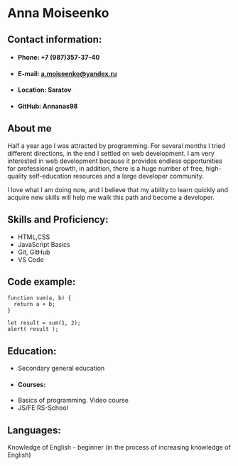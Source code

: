 # Anna Moiseenko
## Contact information:
* #### Phone: +7 (987)357-37-40
* #### E-mail: a.moiseenko@yandex.ru
* #### Location: Saratov
* #### GitHub: Annanas98
## About me
Half a year ago I was attracted by programming. For several months I tried different directions, in the end I settled on web development. I am very interested in web development because it provides endless opportunities for professional growth,
in addition, there is a huge number of free, high-quality self-education resources and a large developer community. 

I love what I am doing now, and I believe that my ability to learn quickly and acquire new skills will help me walk this path and become a developer.
## Skills and Proficiency:
* HTML,CSS
* JavaScript Basics
* Git, GitHub
* VS Code
## Code example:
```
function sum(a, b) {
  return a + b;
}

let result = sum(1, 2);
alert( result );
```
## Education:
* Secondary general education
* #### Courses:
* Basics of programming. Video course
*  JS/FE RS-School
## Languages:
Knowledge of English - beginner (in the process of increasing knowledge of English)

